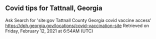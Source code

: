 ## Covid tips for Tattnall, Georgia

Ask Search for 'site:gov Tattnall County Georgia covid vaccine access'
https://dph.georgia.gov/locations/covid-vaccination-site
Retrieved on Friday, February 12, 2021 at 6:54AM (UTC)